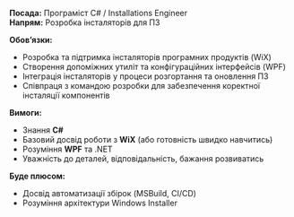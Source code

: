 **Посада:** Програміст C# / Installations Engineer  
**Напрям:** Розробка інсталяторів для ПЗ

**Обов’язки:**

  * Розробка та підтримка інсталяторів програмних продуктів (WiX)
  * Створення допоміжних утиліт та конфігураційних інтерфейсів (WPF)
  * Інтеграція інсталяторів у процеси розгортання та оновлення ПЗ
  * Співпраця з командою розробки для забезпечення коректної інсталяції компонентів

**Вимоги:**

  * Знання **C#**
  * Базовий досвід роботи з **WiX** (або готовність швидко навчитись)
  * Розуміння **WPF** та .NET
  * Уважність до деталей, відповідальність, бажання розвиватись

**Буде плюсом:**

  * Досвід автоматизації збірок (MSBuild, CI/CD)
  * Розуміння архітектури Windows Installer